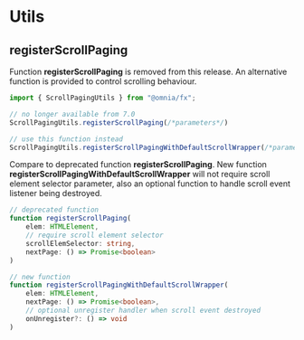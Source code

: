 # Utils

## registerScrollPaging
Function **registerScrollPaging** is removed from this release. An alternative function is provided to control scrolling behaviour.

```ts
import { ScrollPagingUtils } from "@omnia/fx";

// no longer available from 7.0
ScrollPagingUtils.registerScrollPaging(/*parameters*/)

// use this function instead
ScrollPagingUtils.registerScrollPagingWithDefaultScrollWrapper(/*parameters*/)
```

Compare to deprecated function **registerScrollPaging**. New function **registerScrollPagingWithDefaultScrollWrapper** will not require scroll element selector parameter, also an optional function to handle scroll event listener being destroyed.

```ts
// deprecated function
function registerScrollPaging(
    elem: HTMLElement,
    // require scroll element selector
    scrollElemSelector: string,
    nextPage: () => Promise<boolean>
)

// new function
function registerScrollPagingWithDefaultScrollWrapper(
    elem: HTMLElement,
    nextPage: () => Promise<boolean>,
    // optional unregister handler when scroll event destroyed
    onUnregister?: () => void
)
```